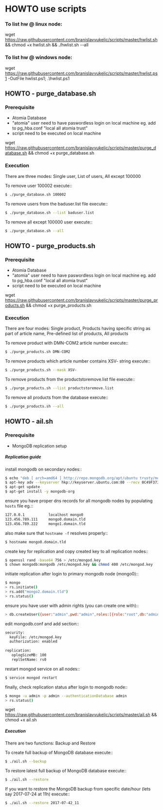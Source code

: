 # HOWTO use scripts

### To list hw @ linux node: 
wget https://raw.githubusercontent.com/branislavvukelic/scripts/master/hwlist.sh && chmod +x hwlist.sh && ./hwlist.sh --all

### To list hw @ windows node: 
wget https://raw.githubusercontent.com/branislavvukelic/scripts/master/hwlist.ps1 -OutFile hwlist.ps1; .\hwlist.ps1

## HOWTO - purge_database.sh
### Prerequisite
- Atomia Database
- "atomia" user need to have paswordless login on local machine
eg. add to pg_hba.conf "local   all   atomia   trust"
- script need to be executed on local machine

wget https://raw.githubusercontent.com/branislavvukelic/scripts/master/purge_database.sh && chmod +x purge_database.sh

### Execution
There are three modes: Single user, List of users, All except 100000

To remove user 100002 execute:: 
```sh
$ ./purge_database.sh 100002
```
To remove users from the baduser.list file execute:: 
```sh
$ ./purge_database.sh --list baduser.list
```
To remove all except 100000 user execute:: 
```sh
$ ./purge_database.sh --all
```

## HOWTO - purge_products.sh
### Prerequisite
- Atomia Database
- "atomia" user need to have paswordless login on local machine
eg. add to pg_hba.conf "local   all   atomia   trust"
- script need to be executed on local machine

wget https://raw.githubusercontent.com/branislavvukelic/scripts/master/purge_products.sh && chmod +x purge_products.sh

### Execution
There are four modes: Single product, Products having specific string as part of article name, Pre-defined list of products, All products

To remove product with DMN-COM2 article number execute:: 
```sh
$ ./purge_products.sh DMN-COM2
```
To remove products which article number contains XSV- string execute:: 
```sh
$ ./purge_products.sh --mask XSV-
```
To remove products from the productstoremove.list file execute:: 
```sh
$ ./purge_products.sh --list productstoremove.list
```
To remove all products from the database execute:: 
```sh
$ ./purge_products.sh --all
```

## HOWTO - ail.sh
### Prerequisite
- MongoDB replication setup
##### Replication guide

install mongodb on secondary nodes:: 
```sh
$ echo "deb [ arch=amd64 ] http://repo.mongodb.org/apt/ubuntu trusty/mongodb-org/3.4 multiverse" | sudo tee /etc/apt/sources.list.d/mongodb-org-3.4.list
$ apt-key adv --keyserver hkp://keyserver.ubuntu.com:80 --recv 0C49F3730359A14518585931BC711F9BA15703C6
$ apt-get update
$ apt-get install -y mongodb-org
```
ensure you have proper dns records for all mongodb nodes by populating `hosts` file eg.:: 
```sh
127.0.0.1           localhost mongo0
123.456.789.111     mongo0.domain.tld
123.456.789.222     mongo1.domain.tld
```
also make sure that `hostname -f` resolves properly:: 
```sh
$ hostname mongo0.domain.tld
```
create key for replication and copy created key to all replication nodes:: 
```sh
$ openssl rand -base64 756 > /etc/mongod.key
$ chown mongodb:mongodb /etc/mongod.key && chmod 400 /etc/mongod.key
```
initiate replication after login to primary mongodb node (mongo0):: 
```sh
$ mongo
> rs.initiate()
> rs.add("mongo2.domain.tld")
> rs.status()
```
ensure you have user with admin rights (you can create one with):: 
```sh
> db.createUser({user:"admin",pwd:"admin",roles:[{role:"root",db:"admin"}]});
```
edit mongodb.conf and add section:: 
```sh
security:
  keyFile: /etc/mongod.key
  authorization: enabled
  
replication:
   oplogSizeMB: 100
   replSetName: rs0
```
restart mongod service on all nodes:: 
```sh
$ service mongod restart
```
finally, check replication status after login to mongodb node:: 
```sh
$ mongo -u admin -p admin --authenticationDatabase admin
> rs.status()
```

wget https://raw.githubusercontent.com/branislavvukelic/scripts/master/ail.sh && chmod +x ail.sh

##### Execution
There are two functions: Backup and Restore

To create full backup of MongoDB database execute:: 
```sh
$ ./ail.sh --backup
```
To restore latest full backup of MongoDB database execute:: 
```sh
$ ./ail.sh --restore
```
If you want to restore the MongoDB backup from specific date/hour (lets say 2017-07-24 at 11h) execute:: 
```sh
$ ./ail.sh --restore 2017-07-42_11
```